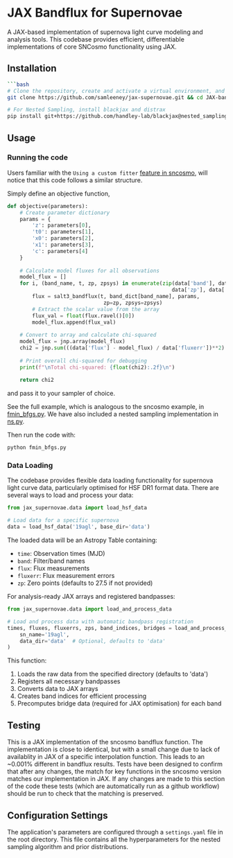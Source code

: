 # JAX Bandflux for Supernovae

A JAX-based implementation of supernova light curve modeling and analysis tools. This codebase provides efficient, differentiable implementations of core SNCosmo functionality using JAX.

## Installation

```bash
```bash
# Clone the repository, create and activate a virtual environment, and install dependencies (recommended)
git clone https://github.com/samleeney/jax-supernovae.git && cd JAX-bandflux && python -m venv venv && source venv/bin/activate && pip install -r requirements.txt
```

```bash
# For Nested Sampling, install blackjax and distrax
pip install git+https://github.com/handley-lab/blackjax@nested_sampling git+https://github.com/google-deepmind/distrax
```

## Usage
### Running the code
Users familiar with the `Using a custom fitter` [feature in sncosmo](https://sncosmo.readthedocs.io/en/stable/examples/plot_custom_fitter.html), will notice that this code follows a similar structure.

Simply define an objective function,

```python
def objective(parameters):
    # Create parameter dictionary
    params = {
        'z': parameters[0],
        't0': parameters[1],
        'x0': parameters[2],
        'x1': parameters[3],
        'c': parameters[4]
    }
    
    # Calculate model fluxes for all observations
    model_flux = []
    for i, (band_name, t, zp, zpsys) in enumerate(zip(data['band'], data['time'], 
                                                     data['zp'], data['zpsys'])):
        flux = salt3_bandflux(t, band_dict[band_name], params, 
                               zp=zp, zpsys=zpsys)
        # Extract the scalar value from the array
        flux_val = float(flux.ravel()[0])
        model_flux.append(flux_val)
        
    # Convert to array and calculate chi-squared
    model_flux = jnp.array(model_flux)
    chi2 = jnp.sum(((data['flux'] - model_flux) / data['fluxerr'])**2)
    
    # Print overall chi-squared for debugging
    print(f"\nTotal chi-squared: {float(chi2):.2f}\n")
    
    return chi2

```

and pass it to your sampler of choice.

See the full example, which is analogous to the sncosmo example, in [fmin_bfgs.py](fmin_bfgs.py). We have also included a nested sampling implementation in [ns.py](ns.py).

Then run the code with:

```bash
python fmin_bfgs.py
```

### Data Loading

The codebase provides flexible data loading functionality for supernova light curve data, particularly optimised for HSF DR1 format data. There are several ways to load and process your data:

```python
from jax_supernovae.data import load_hsf_data

# Load data for a specific supernova
data = load_hsf_data('19agl', base_dir='data')
```

The loaded data will be an Astropy Table containing:
- `time`: Observation times (MJD)
- `band`: Filter/band names
- `flux`: Flux measurements
- `fluxerr`: Flux measurement errors
- `zp`: Zero points (defaults to 27.5 if not provided)

For analysis-ready JAX arrays and registered bandpasses:
```python
from jax_supernovae.data import load_and_process_data

# Load and process data with automatic bandpass registration
times, fluxes, fluxerrs, zps, band_indices, bridges = load_and_process_data(
    sn_name='19agl',
    data_dir='data'  # Optional, defaults to 'data'
)
```

This function:
1. Loads the raw data from the specified directory (defaults to 'data')
2. Registers all necessary bandpasses
3. Converts data to JAX arrays
4. Creates band indices for efficient processing
5. Precomputes bridge data (required for JAX optimisation) for each band

## Testing

This is a JAX implementation of the sncosmo bandflux function. The implementation is close to identical, but with a small change due to lack of availablity in JAX of a specific interpolation function. This leads to an ~0.001% different in bandflux results. Tests have been designed to confirm that after any changes, the match for key functions in the sncosmo version matches our implementation in JAX. If any changes are made to this section of the code these tests (which are automatically run as a github workflow) should be run to check that the matching is preserved. 

## Configuration Settings

The application's parameters are configured through a `settings.yaml` file in the root directory. This file contains all the hyperparameters for the nested sampling algorithm and prior distributions.

